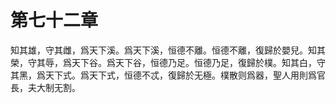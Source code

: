 # 第七十二章

知其雄，守其雌，爲天下溪。爲天下溪，恒德不離。恒德不離，復歸於嬰兒。知其榮，守其辱，爲天下谷。爲天下谷，恒德乃足。恒德乃足，復歸於樸。知其白，守其黑，爲天下式。爲天下式，恒德不忒，復歸於无極。樸散则爲器，聖人用則爲官長，夫大制无割。
